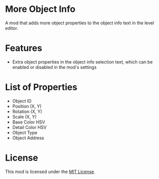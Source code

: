 # More Object Info
A mod that adds more object properties to the object info text in the level editor.

# Features
- Extra object properties in the object info selection text, which can be enabled or disabled in the mod's settings

# List of Properties
- Object ID
- Position (X, Y)
- Rotation (X, Y)
- Scale (X, Y)
- Base Color HSV
- Detail Color HSV
- Object Type
- Object Address

# License
This mod is licensed under the [MIT License](./LICENSE).